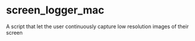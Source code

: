# screen_logger_mac
A script that let the user continuously capture low resolution images of their screen
